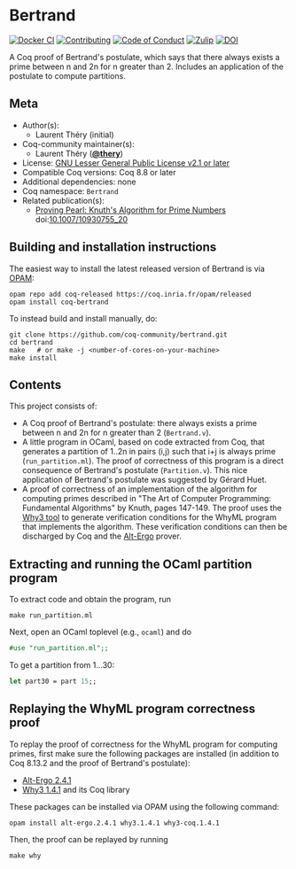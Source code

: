 <!---
This file was generated from `meta.yml`, please do not edit manually.
Follow the instructions on https://github.com/coq-community/templates to regenerate.
--->
# Bertrand

[![Docker CI][docker-action-shield]][docker-action-link]
[![Contributing][contributing-shield]][contributing-link]
[![Code of Conduct][conduct-shield]][conduct-link]
[![Zulip][zulip-shield]][zulip-link]
[![DOI][doi-shield]][doi-link]

[docker-action-shield]: https://github.com/coq-community/bertrand/workflows/Docker%20CI/badge.svg?branch=master
[docker-action-link]: https://github.com/coq-community/bertrand/actions?query=workflow:"Docker%20CI"

[contributing-shield]: https://img.shields.io/badge/contributions-welcome-%23f7931e.svg
[contributing-link]: https://github.com/coq-community/manifesto/blob/master/CONTRIBUTING.md

[conduct-shield]: https://img.shields.io/badge/%E2%9D%A4-code%20of%20conduct-%23f15a24.svg
[conduct-link]: https://github.com/coq-community/manifesto/blob/master/CODE_OF_CONDUCT.md

[zulip-shield]: https://img.shields.io/badge/chat-on%20zulip-%23c1272d.svg
[zulip-link]: https://coq.zulipchat.com/#narrow/stream/237663-coq-community-devs.20.26.20users


[doi-shield]: https://zenodo.org/badge/DOI/10.1007/10930755_20.svg
[doi-link]: https://doi.org/10.1007/10930755_20

A Coq proof of Bertrand's postulate, which says that there always
exists a prime between n and 2n for n greater than 2. Includes
an application of the postulate to compute partitions.

## Meta

- Author(s):
  - Laurent Théry (initial)
- Coq-community maintainer(s):
  - Laurent Théry ([**@thery**](https://github.com/thery))
- License: [GNU Lesser General Public License v2.1 or later](LICENSE)
- Compatible Coq versions: Coq 8.8 or later
- Additional dependencies: none
- Coq namespace: `Bertrand`
- Related publication(s):
  - [Proving Pearl: Knuth's Algorithm for Prime Numbers](https://link.springer.com/chapter/10.1007%2F10930755_20) doi:[10.1007/10930755_20](https://doi.org/10.1007/10930755_20)

## Building and installation instructions

The easiest way to install the latest released version of Bertrand
is via [OPAM](https://opam.ocaml.org/doc/Install.html):

```shell
opam repo add coq-released https://coq.inria.fr/opam/released
opam install coq-bertrand
```

To instead build and install manually, do:

``` shell
git clone https://github.com/coq-community/bertrand.git
cd bertrand
make   # or make -j <number-of-cores-on-your-machine> 
make install
```


## Contents

This project consists of:

- A Coq proof of Bertrand's postulate: there always exists a prime between
  n and 2n for n greater than 2 (`Bertrand.v`).
- A little program in OCaml, based on code extracted from Coq,
  that generates a partition of 1..2n in pairs (i,j) such that i+j
  is always prime (`run_partition.ml`). The proof of correctness
  of this program is a direct consequence of Bertrand's postulate (`Partition.v`).
  This nice application of Bertrand's postulate was suggested by Gérard Huet.
- A proof of correctness of an implementation of the algorithm for computing primes
  described in "The Art of Computer Programming: Fundamental Algorithms" by Knuth,
  pages 147-149. The proof uses the [Why3 tool](http://why3.lri.fr) to generate
  verification conditions for the WhyML program that implements the algorithm.
  These verification conditions can then be discharged by Coq and the
  [Alt-Ergo](https://alt-ergo.ocamlpro.com) prover.

## Extracting and running the OCaml partition program

To extract code and obtain the program, run
```shell
make run_partition.ml
```

Next, open an OCaml toplevel (e.g., `ocaml`) and do
```ocaml
#use "run_partition.ml";;
```

To get a partition from 1...30:
```ocaml
let part30 = part 15;;
```

## Replaying the WhyML program correctness proof

To replay the proof of correctness for the WhyML program for computing primes,
first make sure the following packages are installed (in addition to Coq 8.13.2
and the proof of Bertrand's postulate):

- [Alt-Ergo 2.4.1](https://alt-ergo.ocamlpro.com)
- [Why3 1.4.1](http://why3.lri.fr) and its Coq library

These packages can be installed via OPAM using the following command:
```
opam install alt-ergo.2.4.1 why3.1.4.1 why3-coq.1.4.1
```
Then, the proof can be replayed by running
```
make why
```

